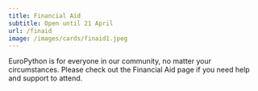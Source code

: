 ```yaml
---
title: Financial Aid
subtitle: Open until 21 April	
url: /finaid
image: /images/cards/finaid1.jpeg
---
```

EuroPython is for everyone in our community, no matter your circumstances.
Please check out the Financial Aid page if you need help and support to attend.
